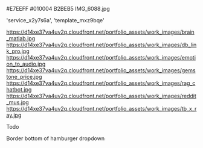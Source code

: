#E7EEFF
#010004
B2BEB5
IMG_6088.jpg 

'service_x2y7s6a', 'template_mxz9bqe'

https://d14xe37va4uv2q.cloudfront.net/portfolio_assets/work_images/brain_matlab.jpg
https://d14xe37va4uv2q.cloudfront.net/portfolio_assets/work_images/db_link_pro.jpg
https://d14xe37va4uv2q.cloudfront.net/portfolio_assets/work_images/emotion_to_audio.jpg
https://d14xe37va4uv2q.cloudfront.net/portfolio_assets/work_images/gemstone_price.jpg
https://d14xe37va4uv2q.cloudfront.net/portfolio_assets/work_images/rag_chatbot.jpg
https://d14xe37va4uv2q.cloudfront.net/portfolio_assets/work_images/reddit_mus.jpg
https://d14xe37va4uv2q.cloudfront.net/portfolio_assets/work_images/tb_x_ray.jpg


Todo

Border bottom of hamburger dropdown